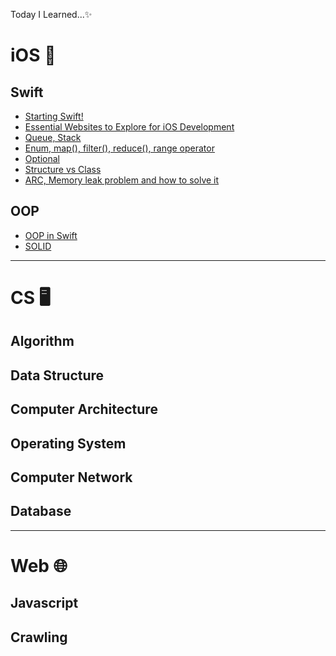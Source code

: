 Today I Learned...✨ 

# iOS 🍎
## Swift
- [Starting Swift!](https://hdaisywd.github.io/appdev/TIL0717/)
- [Essential Websites to Explore for iOS Development](https://hdaisywd.github.io/appdev/TIL07172/)
- [Queue, Stack](https://hdaisywd.github.io/appdev/TIL07173/)
- [Enum, map(), filter(), reduce(), range operator](https://hdaisywd.github.io/appdev/TIL0718/)
- [Optional](https://hdaisywd.github.io/appdev/TIL07182/)
- [Structure vs Class](https://hdaisywd.github.io/appdev/TIL07192/)
- [ARC, Memory leak problem and how to solve it](https://hdaisywd.github.io/appdev/TIL0720/)

## OOP
- [OOP in Swift](https://hdaisywd.github.io/appdev/TIL0719/)
- [SOLID]() 
------------------------------------

# CS 🖥️
## Algorithm


## Data Structure


## Computer Architecture


## Operating System


## Computer Network 


## Database

------------------------------------

# Web 🌐
## Javascript 

## Crawling
